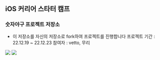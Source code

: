 ## iOS 커리어 스타터 캠프

### 숫자야구 프로젝트 저장소

- 이 저장소를 자신의 저장소로 fork하여 프로젝트를 진행합니다
프로젝트 기간 : 22.12.19 ~ 22.12.23
참여자 : vetto, 무리

<img src=https://github.com/parkmuri/ios-number-baseball/blob/step1/baseballGame_step1.drawio%20(1).png>
<img src=https://github.com/parkmuri/ios-number-baseball/blob/step1/baseballGame_step2.drawio%20(2).png>

